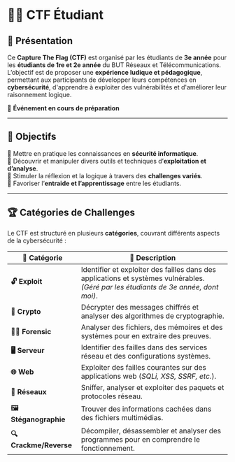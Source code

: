 
# 🏴‍☠️ CTF Étudiant 

## 📌 Présentation  
Ce **Capture The Flag (CTF)** est organisé par les étudiants de **3e année** pour les **étudiants de 1re et 2e année** du BUT Réseaux et Télécommunications.  
L’objectif est de proposer une **expérience ludique et pédagogique**, permettant aux participants de développer leurs compétences en **cybersécurité**, d'apprendre à exploiter des vulnérabilités et d'améliorer leur raisonnement logique.  

📅 **Événement en cours de préparation**   

---

## 🎯 Objectifs  
🔹 Mettre en pratique les connaissances en **sécurité informatique**.  
🔹 Découvrir et manipuler divers outils et techniques d’**exploitation et d’analyse**.  
🔹 Stimuler la réflexion et la logique à travers des **challenges variés**.  
🔹 Favoriser l’**entraide et l’apprentissage** entre les étudiants.  

---

## 🏆 Catégories de Challenges  
Le CTF est structuré en plusieurs **catégories**, couvrant différents aspects de la cybersécurité :  

| 🔢 **Catégorie**        | 🎯 **Description** |
|----------------------|-------------------|
| **🔓 Exploit**       | Identifier et exploiter des failles dans des applications et systèmes vulnérables. *(Géré par les étudiants de 3e année, dont moi)*. |
| **🔐 Crypto**        | Décrypter des messages chiffrés et analyser des algorithmes de cryptographie. |
| **🕵️‍♂️ Forensic**    | Analyser des fichiers, des mémoires et des systèmes pour en extraire des preuves. |
| **🖥️ Serveur**       | Identifier des failles dans des services réseau et des configurations systèmes. |
| **🌐 Web**           | Exploiter des failles courantes sur des applications web (*SQLi, XSS, SSRF, etc.*). |
| **📡 Réseaux**       | Sniffer, analyser et exploiter des paquets et protocoles réseau. |
| **🖼️ Stéganographie** | Trouver des informations cachées dans des fichiers multimédias. |
| **🔍 Crackme/Reverse** | Décompiler, désassembler et analyser des programmes pour en comprendre le fonctionnement. |
